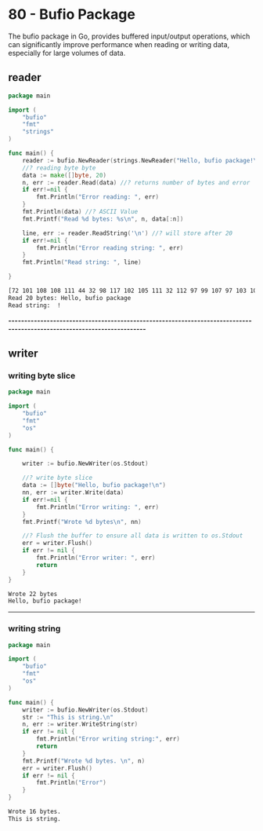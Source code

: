 # 80 - Bufio Package
The bufio package in Go, provides buffered input/output operations, which can significantly improve
performance when reading or writing data, especially for large volumes of data.

## reader
```go
package main

import (
	"bufio"
	"fmt"
	"strings"
)

func main() {
	reader := bufio.NewReader(strings.NewReader("Hello, bufio package!\n"))
	//? reading byte byte
	data := make([]byte, 20)
	n, err := reader.Read(data) //? returns number of bytes and error
	if err!=nil {
		fmt.Println("Error reading: ", err)
	}
	fmt.Println(data) //? ASCII Value
	fmt.Printf("Read %d bytes: %s\n", n, data[:n])

	line, err := reader.ReadString('\n') //? will store after 20
	if err!=nil {
		fmt.Println("Error reading string: ", err)
	}
	fmt.Println("Read string: ", line)

}
```
```bash
[72 101 108 108 111 44 32 98 117 102 105 111 32 112 97 99 107 97 103 101]
Read 20 bytes: Hello, bufio package
Read string:  !
```

**-----------------------------------------------------------------------------------------------------------------------**

## writer
### writing byte slice
```go
package main

import (
	"bufio"
	"fmt"
	"os"
)

func main() {

	writer := bufio.NewWriter(os.Stdout)

	//? write byte slice
	data := []byte("Hello, bufio package!\n")
	nn, err := writer.Write(data)
	if err!=nil {
		fmt.Println("Error writing: ", err)
	}
	fmt.Printf("Wrote %d bytes\n", nn)

	//? Flush the buffer to ensure all data is written to os.Stdout
	err = writer.Flush()
	if err != nil {
		fmt.Println("Error writer: ", err)
		return
	}
}
```
```bash
Wrote 22 bytes
Hello, bufio package!
```

-----------------------------------------------------------------------------------------------------------------------

### writing string
```go
package main

import (
	"bufio"
	"fmt"
	"os"
)

func main() {
	writer := bufio.NewWriter(os.Stdout)
	str := "This is string.\n"
	n, err := writer.WriteString(str)
	if err != nil {
		fmt.Println("Error writing string:", err)
		return
	}
	fmt.Printf("Wrote %d bytes. \n", n)
	err = writer.Flush()
	if err != nil {
		fmt.Println("Error")
	}
}
```
```bash
Wrote 16 bytes. 
This is string.
```